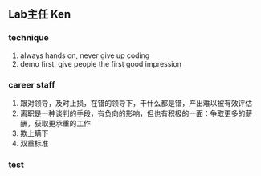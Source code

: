 ## Lab主任 Ken

### technique
1. always hands on, never give up coding
2. demo first, give people the first good impression
### career staff
1. 跟对领导，及时止损，在错的领导下，干什么都是错，产出难以被有效评估
2. 离职是一种谈判的手段，有负向的影响，但也有积极的一面：争取更多的薪酬，获取更承重的工作
3. 欺上瞒下
4. 双重标准
### test